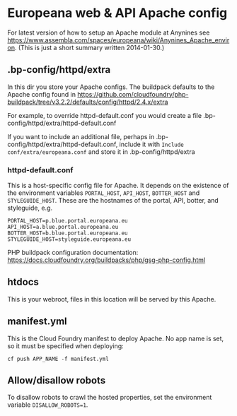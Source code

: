 # Europeana web & API Apache config

For latest version of how to setup an Apache module at Anynines see
https://www.assembla.com/spaces/europeana/wiki/Anynines_Apache_environ.
(This is just a short summary written 2014-01-30.)

## .bp-config/httpd/extra

In this dir you store your Apache configs. The buildpack defaults to the Apache
config found in
https://github.com/cloudfoundry/php-buildpack/tree/v3.2.2/defaults/config/httpd/2.4.x/extra

For example, to override httpd-default.conf you would create a file
.bp-config/httpd/extra/httpd-default.conf

If you want to include an additional file, perhaps in
.bp-config/httpd/extra/httpd-default.conf, include it with `Include
conf/extra/europeana.conf` and store it in .bp-config/httpd/extra

### httpd-default.conf

This is a host-specific config file for Apache. It depends on the existence of
the environment variables `PORTAL_HOST`, `API_HOST`, `BOTTER_HOST` and
`STYLEGUIDE_HOST`. These are the hostnames of the portal, API, botter, and
styleguide, e.g.

```
PORTAL_HOST=p.blue.portal.europeana.eu
API_HOST=a.blue.portal.europeana.eu
BOTTER_HOST=b.blue.portal.europeana.eu
STYLEGUIDE_HOST=styleguide.europeana.eu
```

PHP buildpack configuration documentation: https://docs.cloudfoundry.org/buildpacks/php/gsg-php-config.html

## htdocs

This is your webroot, files in this location will be served by this Apache.

## manifest.yml

This is the Cloud Foundry manifest to deploy Apache. No app name is set, so
it must be specified when deploying:

```
cf push APP_NAME -f manifest.yml
```

## Allow/disallow robots

To disallow robots to crawl the hosted properties, set the environment
variable `DISALLOW_ROBOTS=1`.
